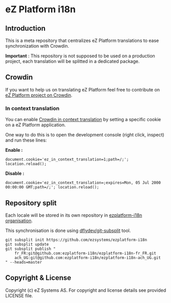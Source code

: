 # eZ Platform i18n

## Introduction

This is a meta repository that centralizes eZ Platform translations to ease synchronization with Crowdin.

**Important** : This repository is not supposed to be used on a production project, each translation will be 
splitted in a dedicated package.

## Crowdin

If you want to help us on translating eZ Platform feel free to contribute on [eZ Platform project on Crowdin][crowdin-ezplatform].

### In context translation

You can enable [Crowdin in context translation][in-context] by setting a specific cookie on a eZ Platform application.

One way to do this is to open the development console (right click, inspect) and run these lines:

**Enable :**

    document.cookie='ez_in_context_translation=1;path=/;'; location.reload();
    
**Disable :** 

    document.cookie='ez_in_context_translation=;expires=Mon, 05 Jul 2000 00:00:00 GMT;path=/;'; location.reload();

## Repository split

Each locale will be stored in its own repository in [ezplatform-i18n organisation][ezplatform-i18n-org].

This synchronisation is done using [dflydev/git-subsplit][dflydev] tool.

    git subsplit init https://github.com/ezsystems/ezplatform-i18n
    git subsplit update
    git subsplit publish "
        fr_FR:git@github.com:ezplatform-i18n/ezplatform-i18n-fr_FR.git
        ach_UG:git@github.com:ezplatform-i18n/ezplatform-i18n-ach_UG.git
    " --heads=master

## Copyright & License
Copyright (c) eZ Systems AS. For copyright and license details see provided LICENSE file.

[dflydev]: https://github.com/dflydev/git-subsplit
[crowdin-ezplatform]: https://crowdin.com/project/ezplatform
[ezplatform-i18n-org]: https://github.com/ezplatform-i18n
[in-context]: https://crowdin.com/page/in-context-localization
